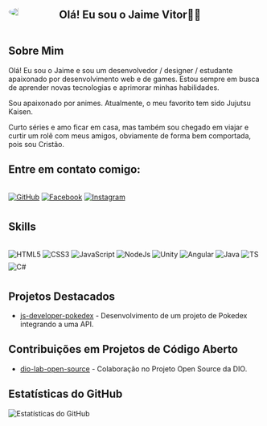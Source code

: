 <div style="display: flex; flex-direction: row; justify-content: space-between; align-items: center;margin-bottom: 1rem;">
<img src="https://scontent.fthe8-1.fna.fbcdn.net/v/t39.30808-6/370275763_954079949021967_780521355930433605_n.jpg?_nc_cat=103&ccb=1-7&_nc_sid=a2f6c7&_nc_ohc=N5ydkyHyZgQAX-GEmBu&_nc_ht=scontent.fthe8-1.fna&oh=00_AfAFNOFVE8S1IwAlGEkrEIOVZYt5Dzgpn8RFtCrYqM3i5Q&oe=64F7B4FD" style="border-radius:50%; width:20%; height: 20%; margin: 0;"> 

<h2 id="ola" style="width:60%; 0; position: relative; left: -10%;">Olá! Eu sou o Jaime Vitor👋🏼<h2>
</div>
<h2>Sobre Mim</h2>

<p>Olá! Eu sou o Jaime e sou um desenvolvedor / designer / estudante apaixonado por desenvolvimento web e de games. Estou sempre em busca de aprender novas tecnologias e aprimorar minhas habilidades. 

Sou apaixonado por animes. Atualmente, o meu favorito tem sido Jujutsu Kaisen. 

Curto séries e amo ficar em casa, mas também sou chegado em viajar e curtir um rolê com meus amigos, obviamente de forma bem comportada, pois sou Cristão.

## Entre em contato comigo:

<div style="display: inline_block;"></br>
<a href="https://github.com/ojaimevitor/"><img alt="GitHub" align="center" src="https://img.shields.io/badge/GitHub-100000?style=for-the-badge&logo=github&logoColor=white
" style="margin-bottom: .5rem"></a>
<a href="https://www.facebook.com/jaimev1tor/"><img alt="Facebook" align="center" src="https://img.shields.io/badge/Facebook-1877F2?style=for-the-badge&logo=facebook&logoColor=white" style="margin-bottom: .5rem"></a>
<a href="https://instagram.com/ojaimevitor/"><img alt="Instagram" align="center" src="https://img.shields.io/badge/Instagram-E4405F?style=for-the-badge&logo=instagram&logoColor=white
" style="margin-bottom: .5rem"></a>
</div>

<h2>Skills</h2>

<div style="display: inline_block;"></br>
<img alt="HTML5" align="center" src="https://img.shields.io/badge/HTML5-E34F26?style=for-the-badge&logo=html5&logoColor=white" style="margin-bottom: .5rem">
<img alt="CSS3" align="center" src="https://img.shields.io/badge/CSS3-1572B6?style=for-the-badge&logo=css3&logoColor=white" style="margin-bottom: .5rem">
<img alt="JavaScript" align="center" src="https://img.shields.io/badge/JavaScript-F7DF1E?style=for-the-badge&logo=javascript&logoColor=black" style="margin-bottom: .5rem">
<img alt="NodeJs" align="center" src="https://img.shields.io/badge/Node.js-43853D?style=for-the-badge&logo=node.js&logoColor=white" style="margin-bottom: .5rem">
<img alt="Unity" align="center" src="https://img.shields.io/badge/Unity-100000?style=for-the-badge&logo=unity&logoColor=white
" style="margin-bottom: .5rem">
<img alt="Angular" align="center" src="https://img.shields.io/badge/Angular-DD0031?style=for-the-badge&logo=angular&logoColor=white" style="margin-bottom: .5rem">
<img alt="Java" align="center" src="https://img.shields.io/badge/Java-ED8B00?style=for-the-badge&logo=openjdk&logoColor=white
" style="margin-bottom: .5rem">
<img alt="TS" align="center" src="https://img.shields.io/badge/TypeScript-007ACC?style=for-the-badge&logo=typescript&logoColor=white
" style="margin-bottom: .5rem">
<img alt="C#" align="center" src="https://img.shields.io/badge/C%23-239120?style=for-the-badge&logo=c-sharp&logoColor=white" style="margin-bottom: .5rem">
</div>

## Projetos Destacados

- [js-developer-pokedex](https://github.com/ojaimevitor/js-developer-pokedex) - Desenvolvimento de um projeto de Pokedex integrando a uma API.

## Contribuições em Projetos de Código Aberto

- [dio-lab-open-source](https://github.com/ojaimevitor/dio-lab-open-source) - Colaboração no Projeto Open Source da DIO.

## Estatísticas do GitHub

![Estatísticas do GitHub](https://github-readme-stats.vercel.app/api?username=ojaimevitor&show_icons=true)

 
